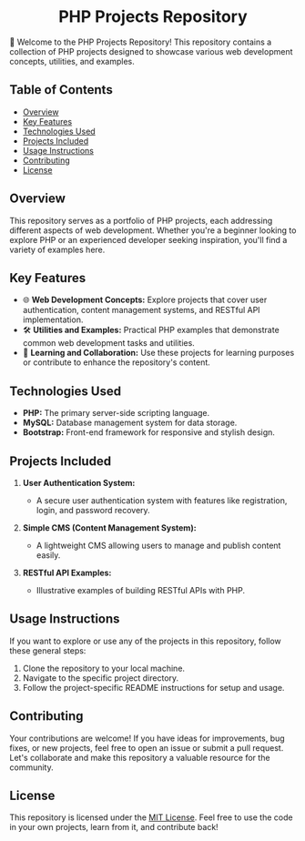 <div align="center">

# PHP Projects Repository

</div>

🚀 Welcome to the PHP Projects Repository! This repository contains a collection of PHP projects designed to showcase various web development concepts, utilities, and examples.

## Table of Contents

- [Overview](#overview)
- [Key Features](#key-features)
- [Technologies Used](#technologies-used)
- [Projects Included](#projects-included)
- [Usage Instructions](#usage-instructions)
- [Contributing](#contributing)
- [License](#license)

## Overview

This repository serves as a portfolio of PHP projects, each addressing different aspects of web development. Whether you're a beginner looking to explore PHP or an experienced developer seeking inspiration, you'll find a variety of examples here.

## Key Features

- 🌐 **Web Development Concepts:** Explore projects that cover user authentication, content management systems, and RESTful API implementation.
- 🛠️ **Utilities and Examples:** Practical PHP examples that demonstrate common web development tasks and utilities.
- 🚧 **Learning and Collaboration:** Use these projects for learning purposes or contribute to enhance the repository's content.

## Technologies Used

- **PHP:** The primary server-side scripting language.
- **MySQL:** Database management system for data storage.
- **Bootstrap:** Front-end framework for responsive and stylish design.

## Projects Included

1. **User Authentication System:**
   - A secure user authentication system with features like registration, login, and password recovery.

2. **Simple CMS (Content Management System):**
   - A lightweight CMS allowing users to manage and publish content easily.

3. **RESTful API Examples:**
   - Illustrative examples of building RESTful APIs with PHP.

## Usage Instructions

If you want to explore or use any of the projects in this repository, follow these general steps:

1. Clone the repository to your local machine.
2. Navigate to the specific project directory.
3. Follow the project-specific README instructions for setup and usage.

## Contributing

Your contributions are welcome! If you have ideas for improvements, bug fixes, or new projects, feel free to open an issue or submit a pull request. Let's collaborate and make this repository a valuable resource for the community.

## License

This repository is licensed under the [MIT License](LICENSE). Feel free to use the code in your own projects, learn from it, and contribute back!
